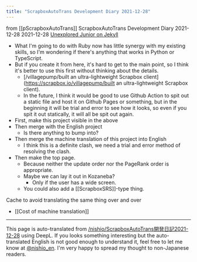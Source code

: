 ```yaml
---
title: "ScrapboxAutoTrans Development Diary 2021-12-28"
---
```


from [[pScrapboxAutoTrans]]
ScrapboxAutoTrans Development Diary 2021-12-28
2021-12-28
[Unexplored Junior on Jekyll](https://speakerdeck.com/yasslab/mitou-junior-on-jekyll)
- What I'm going to do with Ruby now has little synergy with my existing skills, so I'm wondering if there's anything that works in Python or TypeScript.
- But if you create it from here, it's hard to get to the main point, so I think it's better to use this first without thinking about the details.
    - [/villagepump/built an ultra-lightweight Scrapbox client](https://scrapbox.io/villagepump/built an ultra-lightweight Scrapbox client).
    - In the future, I think it would be good to use Github Action to spit out a static file and host it on Github Pages or something, but in the beginning it will be trial and error to see how it looks, so even if you spit it out statically, it will all be spit out again.
- First, make this project visible in the above
- Then merge with the English project
    - Is there anything to bump into?
- Then merge the machine translation of this project into English
    - I think this is a definite clash, we need a trial and error method of resolving the clash.
- Then make the top page.
    - Because neither the update order nor the PageRank order is appropriate.
    - Maybe we can lay it out in Kozaneba?
        - Only if the user has a wide screen.
    - You could also add a [[ScrapboxSRS]]-type thing.

Cache to avoid translating the same thing over and over

- [[Cost of machine translation]]

---
This page is auto-translated from [/nishio/ScrapboxAutoTrans開発日記2021-12-28](https://scrapbox.io/nishio/ScrapboxAutoTrans開発日記2021-12-28) using DeepL. If you looks something interesting but the auto-translated English is not good enough to understand it, feel free to let me know at [@nishio_en](https://twitter.com/nishio_en). I'm very happy to spread my thought to non-Japanese readers.